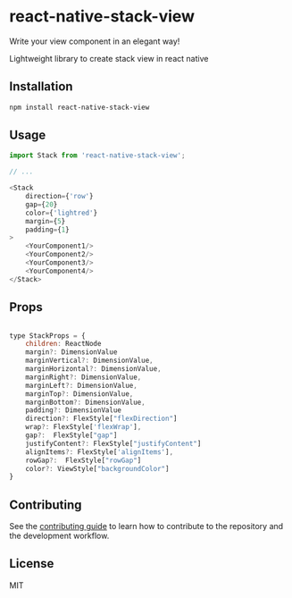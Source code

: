 # react-native-stack-view

Write your view component in an elegant way!

Lightweight library to create stack view in react native

## Installation

```sh
npm install react-native-stack-view
```

## Usage

```js
import Stack from 'react-native-stack-view';

// ...

<Stack
    direction={'row'}
    gap={20}
    color={'lightred'}
    margin={5}
    padding={1}
>
    <YourComponent1/>
    <YourComponent2/>
    <YourComponent3/>
    <YourComponent4/>
</Stack>
```

## Props 

```js

type StackProps = {
	children: ReactNode
	margin?: DimensionValue
	marginVertical?: DimensionValue,
	marginHorizontal?: DimensionValue,
	marginRight?: DimensionValue,
	marginLeft?: DimensionValue,
	marginTop?: DimensionValue,
	marginBottom?: DimensionValue,
	padding?: DimensionValue
	direction?: FlexStyle["flexDirection"]
	wrap?: FlexStyle['flexWrap'],
	gap?:  FlexStyle["gap"]
	justifyContent?: FlexStyle["justifyContent"]
	alignItems?: FlexStyle['alignItems'],
	rowGap?:  FlexStyle["rowGap"]
	color?: ViewStyle["backgroundColor"]
}

```

## Contributing

See the [contributing guide](CONTRIBUTING.md) to learn how to contribute to the repository and the development workflow.

## License

MIT


